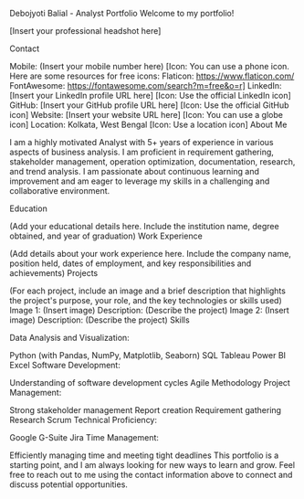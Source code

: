 Debojyoti Balial - Analyst Portfolio
Welcome to my portfolio!

[Insert your professional headshot here]

Contact

Mobile: (Insert your mobile number here) [Icon: You can use a phone icon. Here are some resources for free icons:
Flaticon: https://www.flaticon.com/
FontAwesome: https://fontawesome.com/search?m=free&o=r]
LinkedIn: [Insert your LinkedIn profile URL here] [Icon: Use the official LinkedIn icon]
GitHub: [Insert your GitHub profile URL here] [Icon: Use the official GitHub icon]
Website: [Insert your website URL here] [Icon: You can use a globe icon]
Location: Kolkata, West Bengal [Icon: Use a location icon]
About Me

I am a highly motivated Analyst with 5+ years of experience in various aspects of  business analysis. I am proficient in requirement gathering, stakeholder management, operation optimization, documentation, research, and trend analysis. I am passionate about continuous learning and improvement and am eager to leverage my skills in a challenging and collaborative environment.

Education

(Add your educational details here. Include the institution name, degree obtained, and year of graduation)
Work Experience

(Add details about your work experience here. Include the company name, position held, dates of employment, and key responsibilities and achievements)
Projects

(For each project, include an image and a brief description that highlights the project's purpose, your role, and the key technologies or skills used)
Image 1: (Insert image)
Description: (Describe the project)
Image 2: (Insert image)
Description: (Describe the project)
Skills

Data Analysis and Visualization:

Python (with Pandas, NumPy, Matplotlib, Seaborn)
SQL
Tableau
Power BI
Excel
Software Development:

Understanding of software development cycles
Agile Methodology
Project Management:

Strong stakeholder management
Report creation
Requirement gathering
Research
Scrum
Technical Proficiency:

Google G-Suite
Jira
Time Management:

Efficiently managing time and meeting tight deadlines
This portfolio is a starting point, and I am always looking for new ways to learn and grow. Feel free to reach out to me using the contact information above to connect and discuss potential opportunities.
